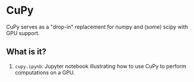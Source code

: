 # CuPy

CuPy serves as a "drop-in" replacement for numpy and (some) scipy with GPU support.


## What is it?

1. `cupy.ipynb`: Jupyter notebook illustrating how to use CuPy to perform
   computations on a GPU.
